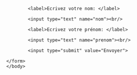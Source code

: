 <!DOCTYPE html>
<html>
    <head>
        <title>Foemulaire</title>
    </head>
    <body>
    	<form>
			
			<label>Ecrivez votre nom: </label>

			<input type="text" name="nom"><br/>

			<label>Ecrivez votre prénom: </label>

			<input type="text" name="prenom"><br/>

			<input type="submit" value="Envoyer">

	</form>		
    </body>
</html>
